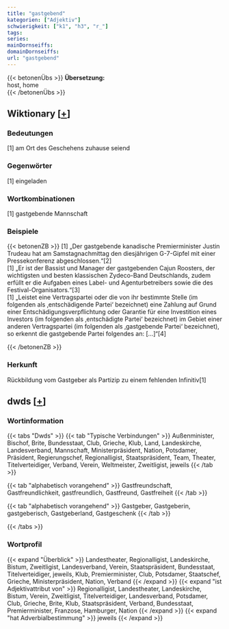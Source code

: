 ```yaml
---
title: "gastgebend"
kategorien: ["Adjektiv"]
schwierigkeit: ["k1", "h3", "r_"]
tags:
series:
mainDornseiffs:
domainDornseiffs:
url: "gastgebend"
---
```


{{< betonenÜbs >}}
**Übersetzung:**  
host, home  
{{< /betonenÜbs >}}

## Wiktionary [[+](https://de.wiktionary.org/wiki/gastgebend)]

### Bedeutungen
[1] am Ort des Geschehens zuhause seiend  

### Gegenwörter
[1] eingeladen  

### Wortkombinationen
[1] gastgebende Mannschaft  

### Beispiele
{{< betonenZB >}}
[1] „Der gastgebende kanadische Premierminister Justin Trudeau hat am Samstagnachmittag den diesjährigen G-7-Gipfel mit einer Pressekonferenz abgeschlossen.“[2]  
[1] „Er ist der Bassist und Manager der gastgebenden Cajun Roosters, der wichtigsten und besten klassischen Zydeco-Band Deutschlands, zudem erfüllt er die Aufgaben eines Label- und Agenturbetreibers sowie die des Festival-Organisators.“[3]  
[1] „Leistet eine Vertragspartei oder die von ihr bestimmte Stelle (im folgenden als ‚entschädigende Partei‘ bezeichnet) eine Zahlung auf Grund einer Entschädigungsverpflichtung oder Garantie für eine Investition eines Investors (im folgenden als ‚entschädigte Partei‘ bezeichnet) im Gebiet einer anderen Vertragspartei (im folgenden als ‚gastgebende Partei‘ bezeichnet), so erkennt die gastgebende Partei folgendes an: […]“[4]  

{{< /betonenZB >}}
### Herkunft
Rückbildung vom Gastgeber als Partizip zu einem fehlenden Infinitiv[1]  



## dwds [[+](https://www.dwds.de/wb/gastgebend)]

### Wortinformation
{{< tabs "Dwds" >}}
{{< tab "Typische Verbindungen" >}}
Außenminister, Bischof, Brite, Bundesstaat, Club, Grieche, Klub, Land, Landeskirche, Landesverband, Mannschaft, Ministerpräsident, Nation, Potsdamer, Präsident, Regierungschef, Regionalligist, Staatspräsident, Team, Theater, Titelverteidiger, Verband, Verein, Weltmeister, Zweitligist, jeweils
{{< /tab >}}

{{< tab "alphabetisch vorangehend" >}}
Gastfreundschaft, Gastfreundlichkeit, gastfreundlich, Gastfreund, Gastfreiheit
{{< /tab >}}

{{< tab "alphabetisch vorangehend" >}}
Gastgeber, Gastgeberin, gastgeberisch, Gastgeberland, Gastgeschenk
{{< /tab >}}

{{< /tabs >}}

### Wortprofil
{{< expand "Überblick" >}} Landestheater, Regionalligist, Landeskirche, Bistum, Zweitligist, Landesverband, Verein, Staatspräsident, Bundesstaat, Titelverteidiger, jeweils, Klub, Premierminister, Club, Potsdamer, Staatschef, Grieche, Ministerpräsident, Nation, Verband {{< /expand >}}
{{< expand "ist Adjektivattribut von" >}} Regionalligist, Landestheater, Landeskirche, Bistum, Verein, Zweitligist, Titelverteidiger, Landesverband, Potsdamer, Club, Grieche, Brite, Klub, Staatspräsident, Verband, Bundesstaat, Premierminister, Franzose, Hamburger, Nation {{< /expand >}}
{{< expand "hat Adverbialbestimmung" >}} jeweils {{< /expand >}}


